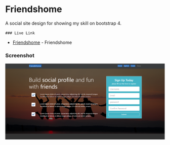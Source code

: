 # Friendshome

A social site design for showing my skill on bootstrap 4. 

```
### Live Link
```

* [Friendshome](https://frontendproject4.nerdjfpb.com/) - Friendshome


### Screenshot


![Screenshot](https://github.com/nerdjfpb/Friendshome/blob/master/FriendsHome.PNG)

